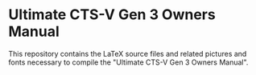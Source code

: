 # Ultimate CTS-V Gen 3 Owners Manual
This repository contains the LaTeX source files and related pictures and fonts necessary to compile the "Ultimate CTS-V Gen 3 Owners Manual".


